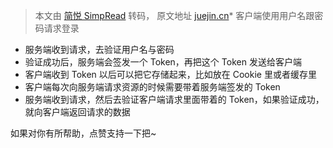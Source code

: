 > 本文由 [简悦 SimpRead](http://ksria.com/simpread/) 转码， 原文地址 [juejin.cn](https://juejin.cn/post/6983668837799428132)*   客户端使用用户名跟密码请求登录
*   服务端收到请求，去验证用户名与密码
*   验证成功后，服务端会签发一个 Token，再把这个 Token 发送给客户端
*   客户端收到 Token 以后可以把它存储起来，比如放在 Cookie 里或者缓存里
*   客户端每次向服务端请求资源的时候需要带着服务端签发的 Token
*   服务端收到请求，然后去验证客户端请求里面带着的 Token，如果验证成功，就向客户端返回请求的数据

如果对你有所帮助，点赞支持一下把~